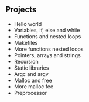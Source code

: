 ## Projects

- Hello world
- Variables, if, else and while
- Functions and nested loops
- Makefiles
- More functions nested loops
- Pointers, arrays and strings
- Recursion
- Static libraries
- Argc and argv
- Malloc and free
- More malloc fee
- Preprocessor
